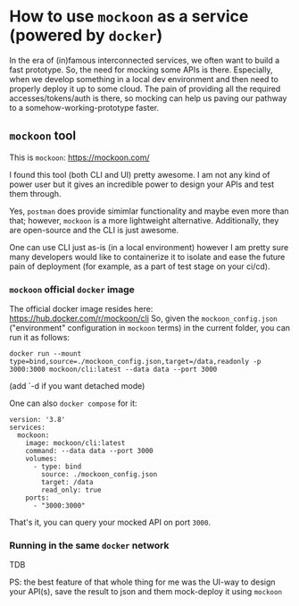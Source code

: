 # How to use `mockoon` as a service (powered by `docker`)

In the era of (in)famous interconnected services, we often want to build a fast prototype. So, the need for mocking some APIs is there. 
Especially, when we develop something in a local dev environment and then need to properly deploy it up to some cloud.
The pain of providing all the required accesses/tokens/auth is there, so mocking can help us paving our pathway to a somehow-working-prototype faster.

## `mockoon` tool
This is `mockoon`: https://mockoon.com/

I found this tool (both CLI and UI) pretty awesome. I am not any kind of power user but it gives an incredible power to design your APIs 
and test them through.

Yes, `postman` does provide simimlar functionality and maybe even more than that; however, `mockoon` is a more lightweight alternative.
Additionally, they are open-source and the CLI is just awesome.

One can use CLI just as-is (in a local environment) however I am pretty sure many developers would like to containerize it to isolate and 
ease the future pain of deployment (for example, as a part of test stage on your ci/cd).

### `mockoon` official `docker` image
The official docker image resides here: https://hub.docker.com/r/mockoon/cli
So, given the `mockoon_config.json` ("environment" configuration in `mockoon` terms) in the current folder, you can run it as follows:
```
docker run --mount type=bind,source=./mockoon_config.json,target=/data,readonly -p 3000:3000 mockoon/cli:latest --data data --port 3000
```
(add `-d if you want detached mode)

One can also `docker compose` for it:
```
version: '3.8'
services:
  mockoon:
    image: mockoon/cli:latest
    command: --data data --port 3000
    volumes:
      - type: bind
        source: ./mockoon_config.json
        target: /data
        read_only: true
    ports:
      - "3000:3000"
```

That's it, you can query your mocked API on port `3000`.

### Running in the same `docker` network
TDB

PS: the best feature of that whole thing for me was the UI-way to design your API(s), save the result to json and them mock-deploy it using `mockoon`

